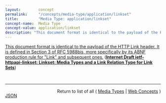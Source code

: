 ```yaml
---
layout:        concept
permalink:     "/concepts/media-type/application/linkset"
title:         "Media Type: application/linkset"
concept-name:  Media Type
concept-value: application/linkset
description: "This document format is identical to the payload of the HTTP Link header. It is defined in Section 3 of RFC 5988bis, more specifically by its ABNF production rule for \"Link\" and subsequent ones."
---
```


[This document format is identical to the payload of the HTTP Link header. It is defined in Section 3 of RFC 5988bis, more specifically by its ABNF production rule for "Link" and subsequent ones.](http://tools.ietf.org/html/draft-ietf-httpapi-linkset#section-4.1 "Read documentation for Media Type &#34;application/linkset&#34;") (**[Internet Draft ietf-httpapi-linkset: Linkset: Media Types and a Link Relation Type for Link Sets](/specs/IETF/I-D/ietf-httpapi-linkset "This specification defines two document formats and respective media types for representing sets of links as stand-alone resources. One format is JSON-based, the other aligned with the format for representing links in the HTTP &#34;Link&#34; header field. This specification also introduces a link relation type to support discovery of sets of links.")**)

<br/>
<hr/>

<p style="float : left"><a href="./application/linkset.json" title="JSON representing this particular Web Concept value">JSON</a></p>
<p style="text-align: right">Return to list of all ( <a href="../media-type/">Media Types</a> | <a href="../">Web Concepts</a> )</p>
